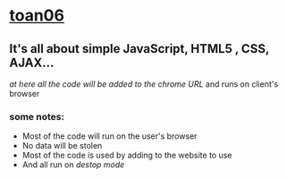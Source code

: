 # [toan06](https://github.com/toan06)

## It's all about simple JavaScript, HTML5 , CSS, AJAX...
_at here all the code will be added to the *chrome URL*_ and runs on client's browser
### some notes:
* Most of the code will run on the user's browser
* No data will be stolen
* Most of the code is used by adding to the website to use
* And all run on _destop mode_ 
